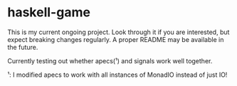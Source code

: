 # haskell-game

This is my current ongoing project. Look through it if you are interested, but expect breaking changes regularly. A proper README may be available in the future.

Currently testing out whether apecs(¹) and signals work well together.

¹: I modified apecs to work with all instances of MonadIO instead of just IO!
